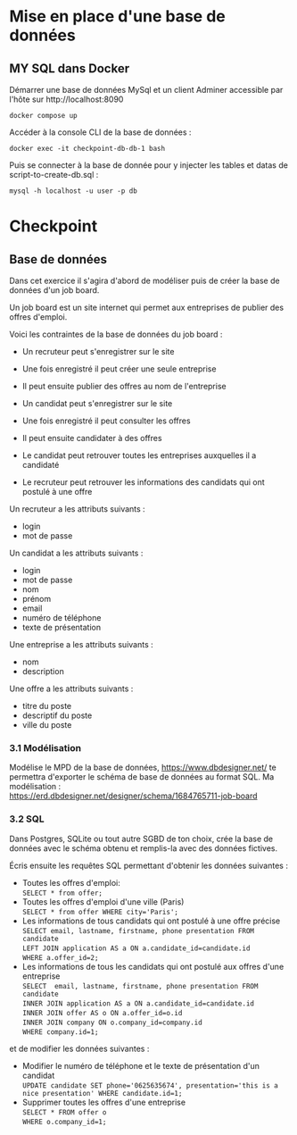 # Mise en place d'une base de données

## MY SQL dans Docker

Démarrer une base de données MySql et un client Adminer accessible par l'hôte sur http://localhost:8090

`docker compose up`

Accéder à la console CLI de la base de données :

`docker exec -it checkpoint-db-db-1 bash`

Puis se connecter à la base de donnée pour y injecter les tables et datas de script-to-create-db.sql :

`mysql -h localhost -u user -p db`

# Checkpoint </br>

## Base de données </br>

Dans cet exercice il s'agira d'abord de modéliser puis de créer la base de données d'un job board.

Un job board est un site internet qui permet aux entreprises de publier des offres d'emploi.

Voici les contraintes de la base de données du job board :

- Un recruteur peut s'enregistrer sur le site
- Une fois enregistré il peut créer une seule entreprise
- Il peut ensuite publier des offres au nom de l'entreprise

- Un candidat peut s'enregistrer sur le site
- Une fois enregistré il peut consulter les offres
- Il peut ensuite candidater à des offres

- Le candidat peut retrouver toutes les entreprises auxquelles il a candidaté
- Le recruteur peut retrouver les informations des candidats qui ont postulé à une offre

Un recruteur a les attributs suivants :

- login
- mot de passe

Un candidat a les attributs suivants :

- login
- mot de passe
- nom
- prénom
- email
- numéro de téléphone
- texte de présentation

Une entreprise a les attributs suivants :

- nom
- description

Une offre a les attributs suivants :

- titre du poste
- descriptif du poste
- ville du poste

### 3.1 Modélisation

Modélise le MPD de la base de données, https://www.dbdesigner.net/ te permettra d'exporter le schéma de base de données au format SQL.
Ma modélisation : </br>
https://erd.dbdesigner.net/designer/schema/1684765711-job-board
<br/>

### 3.2 SQL

Dans Postgres, SQLite ou tout autre SGBD de ton choix, crée la base de données avec le schéma obtenu et remplis-la avec des données fictives.

Écris ensuite les requêtes SQL permettant d'obtenir les données suivantes :

- Toutes les offres d'emploi: </br>
  `SELECT * from offer;`
- Toutes les offres d'emploi d'une ville (Paris)</br>
  `SELECT * from offer WHERE city='Paris';`
- Les informations de tous candidats qui ont postulé à une offre précise</br>
  `SELECT email, lastname, firstname, phone presentation FROM candidate `</br>
  `LEFT JOIN application AS a ON a.candidate_id=candidate.id `</br>
  `WHERE a.offer_id=2;`</br>
- Les informations de tous les candidats qui ont postulé aux offres d'une entreprise </br>
  `SELECT  email, lastname, firstname, phone presentation FROM candidate ` </br>
  `INNER JOIN application AS a ON a.candidate_id=candidate.id `</br>
  `INNER JOIN offer AS o ON a.offer_id=o.id `</br>
  `INNER JOIN company ON o.company_id=company.id`</br>
  `WHERE company.id=1;`</br>

et de modifier les données suivantes :

- Modifier le numéro de téléphone et le texte de présentation d'un candidat </br>
  `UPDATE candidate SET phone='0625635674', presentation='this is a nice presentation' WHERE candidate.id=1;`
- Supprimer toutes les offres d'une entreprise </br>
  `SELECT * FROM offer o `</br>
  `WHERE o.company_id=1;`


